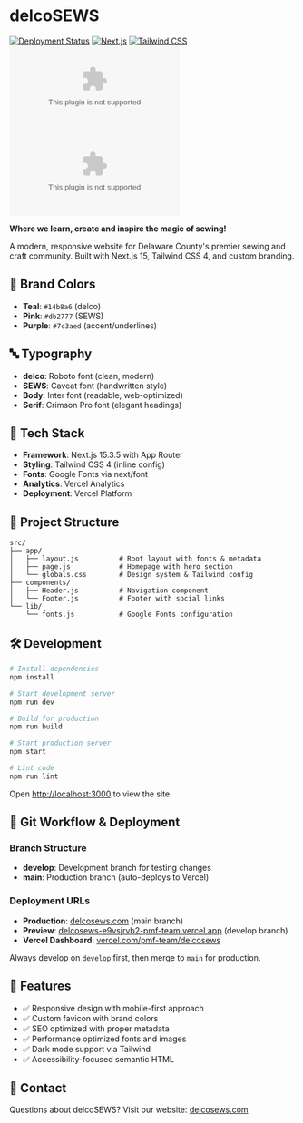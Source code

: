 # delcoSEWS

[![Deployment Status](https://img.shields.io/website?url=https%3A%2F%2Fdelcosews.com&label=deployment)](https://delcosews.com)
[![Next.js](https://img.shields.io/github/package-json/dependency-version/prolly-my-fault/delcosews.com/next?logo=next.js&logoColor=white)](https://nextjs.org/)
[![Tailwind CSS](https://img.shields.io/badge/Tailwind_CSS-4.0-06B6D4?logo=tailwindcss&logoColor=white)](https://tailwindcss.com/)
[![GitHub last commit](https://img.shields.io/github/last-commit/prolly-my-fault/delcosews.com)](https://github.com/prolly-my-fault/delcosews.com/commits)
[![GitHub repo size](https://img.shields.io/github/repo-size/prolly-my-fault/delcosews.com)](https://github.com/prolly-my-fault/delcosews.com)

**Where we learn, create and inspire the magic of sewing!**

A modern, responsive website for Delaware County's premier sewing and craft community.
Built with Next.js 15, Tailwind CSS 4, and custom branding.

## 🎨 Brand Colors

- **Teal**: `#14b8a6` (delco)
- **Pink**: `#db2777` (SEWS)
- **Purple**: `#7c3aed` (accent/underlines)

## 🔤 Typography

- **delco**: Roboto font (clean, modern)
- **SEWS**: Caveat font (handwritten style)
- **Body**: Inter font (readable, web-optimized)
- **Serif**: Crimson Pro font (elegant headings)

## 🚀 Tech Stack

- **Framework**: Next.js 15.3.5 with App Router
- **Styling**: Tailwind CSS 4 (inline config)
- **Fonts**: Google Fonts via next/font
- **Analytics**: Vercel Analytics
- **Deployment**: Vercel Platform

## 📁 Project Structure

```text
src/
├── app/
│   ├── layout.js          # Root layout with fonts & metadata
│   ├── page.js            # Homepage with hero section
│   └── globals.css        # Design system & Tailwind config
├── components/
│   ├── Header.js          # Navigation component
│   └── Footer.js          # Footer with social links
└── lib/
    └── fonts.js           # Google Fonts configuration
```

## 🛠 Development

```bash
# Install dependencies
npm install

# Start development server
npm run dev

# Build for production
npm run build

# Start production server
npm start

# Lint code
npm run lint
```

Open [http://localhost:3000](http://localhost:3000) to view the site.

## 🌳 Git Workflow & Deployment

### Branch Structure

- **develop**: Development branch for testing changes
- **main**: Production branch (auto-deploys to Vercel)

### Deployment URLs

- **Production**: [delcosews.com](https://delcosews.com) (main branch)
- **Preview**: [delcosews-e9vsjrvb2-pmf-team.vercel.app](https://delcosews-e9vsjrvb2-pmf-team.vercel.app)
  (develop branch)
- **Vercel Dashboard**: [vercel.com/pmf-team/delcosews](https://vercel.com/pmf-team/delcosews)

Always develop on `develop` first, then merge to `main` for production.

## 🎯 Features

- ✅ Responsive design with mobile-first approach
- ✅ Custom favicon with brand colors
- ✅ SEO optimized with proper metadata
- ✅ Performance optimized fonts and images
- ✅ Dark mode support via Tailwind
- ✅ Accessibility-focused semantic HTML

## 📧 Contact

Questions about delcoSEWS? Visit our website: [delcosews.com](https://delcosews.com)
